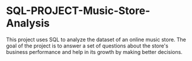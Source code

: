 # SQL-PROJECT-Music-Store-Analysis
This project uses SQL to analyze the dataset of an online music store. The goal of the project is to answer a set of questions about the store's business performance and help in its growth by making better decisions.
